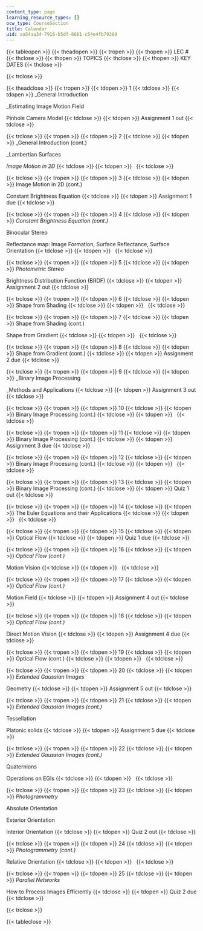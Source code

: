```yaml
---
content_type: page
learning_resource_types: []
ocw_type: CourseSection
title: Calendar
uid: aa54aa34-7916-b5df-8661-c54e4fb79389
---
```


{{< tableopen >}}
{{< theadopen >}}
{{< tropen >}}
{{< thopen >}}
LEC #
{{< thclose >}}
{{< thopen >}}
TOPICS
{{< thclose >}}
{{< thopen >}}
KEY DATES
{{< thclose >}}

{{< trclose >}}

{{< theadclose >}}
{{< tropen >}}
{{< tdopen >}}
1
{{< tdclose >}}
{{< tdopen >}}
_General Introduction  
  
_Estimating Image Motion Field  
  
Pinhole Camera Model
{{< tdclose >}}
{{< tdopen >}}
Assignment 1 out
{{< tdclose >}}

{{< trclose >}}
{{< tropen >}}
{{< tdopen >}}
2
{{< tdclose >}}
{{< tdopen >}}
_General Introduction (cont.)  
  
_Lambertian Surfaces  
  
_Image Motion in 2D_
{{< tdclose >}}
{{< tdopen >}}
 
{{< tdclose >}}

{{< trclose >}}
{{< tropen >}}
{{< tdopen >}}
3
{{< tdclose >}}
{{< tdopen >}}
Image Motion in 2D (cont.)  
  
Constant Brightness Equation
{{< tdclose >}}
{{< tdopen >}}
Assignment 1 due
{{< tdclose >}}

{{< trclose >}}
{{< tropen >}}
{{< tdopen >}}
4
{{< tdclose >}}
{{< tdopen >}}
_Constant Brightness Equation (cont.)_  
  
Binocular Stereo  
  
Reflectance map: Image Formation, Surface Reflectance, Surface Orientation
{{< tdclose >}}
{{< tdopen >}}
 
{{< tdclose >}}

{{< trclose >}}
{{< tropen >}}
{{< tdopen >}}
5
{{< tdclose >}}
{{< tdopen >}}
_Photometric Stereo_  
  
Brightness Distribution Function (BRDF)
{{< tdclose >}}
{{< tdopen >}}
Assignment 2 out
{{< tdclose >}}

{{< trclose >}}
{{< tropen >}}
{{< tdopen >}}
6
{{< tdclose >}}
{{< tdopen >}}
Shape from Shading
{{< tdclose >}}
{{< tdopen >}}
 
{{< tdclose >}}

{{< trclose >}}
{{< tropen >}}
{{< tdopen >}}
7
{{< tdclose >}}
{{< tdopen >}}
Shape from Shading (cont.)  
  
Shape from Gradient
{{< tdclose >}}
{{< tdopen >}}
 
{{< tdclose >}}

{{< trclose >}}
{{< tropen >}}
{{< tdopen >}}
8
{{< tdclose >}}
{{< tdopen >}}
Shape from Gradient (cont.)
{{< tdclose >}}
{{< tdopen >}}
Assignment 2 due
{{< tdclose >}}

{{< trclose >}}
{{< tropen >}}
{{< tdopen >}}
9
{{< tdclose >}}
{{< tdopen >}}
_Binary Image Processing  
  
_Methods and Applications
{{< tdclose >}}
{{< tdopen >}}
Assignment 3 out
{{< tdclose >}}

{{< trclose >}}
{{< tropen >}}
{{< tdopen >}}
10
{{< tdclose >}}
{{< tdopen >}}
Binary Image Processing (cont.)
{{< tdclose >}}
{{< tdopen >}}
 
{{< tdclose >}}

{{< trclose >}}
{{< tropen >}}
{{< tdopen >}}
11
{{< tdclose >}}
{{< tdopen >}}
Binary Image Processing (cont.)
{{< tdclose >}}
{{< tdopen >}}
Assignment 3 due
{{< tdclose >}}

{{< trclose >}}
{{< tropen >}}
{{< tdopen >}}
12
{{< tdclose >}}
{{< tdopen >}}
Binary Image Processing (cont.)
{{< tdclose >}}
{{< tdopen >}}
 
{{< tdclose >}}

{{< trclose >}}
{{< tropen >}}
{{< tdopen >}}
13
{{< tdclose >}}
{{< tdopen >}}
Binary Image Processing (cont.)
{{< tdclose >}}
{{< tdopen >}}
Quiz 1 out
{{< tdclose >}}

{{< trclose >}}
{{< tropen >}}
{{< tdopen >}}
14
{{< tdclose >}}
{{< tdopen >}}
The Euler Equations and their Applications
{{< tdclose >}}
{{< tdopen >}}
 
{{< tdclose >}}

{{< trclose >}}
{{< tropen >}}
{{< tdopen >}}
15
{{< tdclose >}}
{{< tdopen >}}
Optical Flow
{{< tdclose >}}
{{< tdopen >}}
Quiz 1 due
{{< tdclose >}}

{{< trclose >}}
{{< tropen >}}
{{< tdopen >}}
16
{{< tdclose >}}
{{< tdopen >}}
_Optical Flow (cont.)_  
  
Motion Vision
{{< tdclose >}}
{{< tdopen >}}
 
{{< tdclose >}}

{{< trclose >}}
{{< tropen >}}
{{< tdopen >}}
17
{{< tdclose >}}
{{< tdopen >}}
_Optical Flow (cont.)_  
  
Motion Field
{{< tdclose >}}
{{< tdopen >}}
Assignment 4 out
{{< tdclose >}}

{{< trclose >}}
{{< tropen >}}
{{< tdopen >}}
18
{{< tdclose >}}
{{< tdopen >}}
_Optical Flow (cont.)_  
  
Direct Motion Vision
{{< tdclose >}}
{{< tdopen >}}
Assignment 4 due
{{< tdclose >}}

{{< trclose >}}
{{< tropen >}}
{{< tdopen >}}
19
{{< tdclose >}}
{{< tdopen >}}
Optical Flow (cont.)
{{< tdclose >}}
{{< tdopen >}}
 
{{< tdclose >}}

{{< trclose >}}
{{< tropen >}}
{{< tdopen >}}
20
{{< tdclose >}}
{{< tdopen >}}
_Extended Gaussian Images_  
  
Geometry
{{< tdclose >}}
{{< tdopen >}}
Assignment 5 out
{{< tdclose >}}

{{< trclose >}}
{{< tropen >}}
{{< tdopen >}}
21
{{< tdclose >}}
{{< tdopen >}}
_Extended Gaussian Images (cont.)_  
  
Tessellation  
  
Platonic solids
{{< tdclose >}}
{{< tdopen >}}
Assignment 5 due
{{< tdclose >}}

{{< trclose >}}
{{< tropen >}}
{{< tdopen >}}
22
{{< tdclose >}}
{{< tdopen >}}
_Extended Gaussian Images (cont.)_  
  
Quaternions  
  
Operations on EGIs
{{< tdclose >}}
{{< tdopen >}}
 
{{< tdclose >}}

{{< trclose >}}
{{< tropen >}}
{{< tdopen >}}
23
{{< tdclose >}}
{{< tdopen >}}
_Photogrammetry_  
  
Absolute Orientation  
  
Exterior Orientation  
  
Interior Orientation
{{< tdclose >}}
{{< tdopen >}}
Quiz 2 out
{{< tdclose >}}

{{< trclose >}}
{{< tropen >}}
{{< tdopen >}}
24
{{< tdclose >}}
{{< tdopen >}}
_Photogrammetry (cont.)_  
  
Relative Orientation
{{< tdclose >}}
{{< tdopen >}}
 
{{< tdclose >}}

{{< trclose >}}
{{< tropen >}}
{{< tdopen >}}
25
{{< tdclose >}}
{{< tdopen >}}
_Parallel Networks_  
  
How to Process Images Efficiently
{{< tdclose >}}
{{< tdopen >}}
Quiz 2 due
{{< tdclose >}}

{{< trclose >}}

{{< tableclose >}}